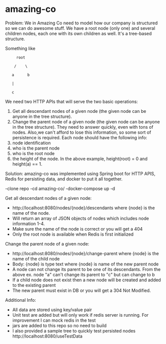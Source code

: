 # amazing-co

Problem: 
We in Amazing Co need to model how our company is structured so we can do awesome stuff.
We have a root node (only one) and several children nodes, each one with its own children as well. It's a tree-based structure. 

Something like

         root

        /    \

       a      b

       |

       c

We need two HTTP APIs that will serve the two basic operations:
1) Get all descendant nodes of a given node (the given node can be anyone in the tree structure).
2) Change the parent node of a given node (the given node can be anyone in the tree structure).
They need to answer quickly, even with tons of nodes. Also,we can't afford to lose this information, so some sort of persistence is required.
Each node should have the following info:
1) node identification
2) who is the parent node
3) who is the root node
4) the height of the node. In the above example, height(root) = 0 and height(a) == 1.


Solution:
amazing-co was implemented using Spring boot for HTTP APIS, Redis for persisting data, and docker to put it all together.

-clone repo
-cd amazing-co/
-docker-compose up -d

Get all descendant nodes of a given node: 
- http://localhost:8080/nodes/{node}/descendants where {node} is the name of the node.
- Will return an array of JSON objects of nodes which includes node information 1-4.
- Make sure the name of the node is correct or you will get a 404 
- Only the root node is available when Redis is first initialized 

Change the parent node of a given node: 
- http://localhost:8080/nodes/{node}/change-parent where {node} is the name of the child node 
- Body: {node} is type text where {node} is name of the new parent node
- A node can not change its parent to be one of its descendants. From the above ex. node "a" can't change its parent to "c" but can change to b
- If a child node does not exist then a new node will be created and added to the existing parent
- The new parent must exist in DB or you will get a 304 Not Modified.

Additional Info:
- All data are stored using key/value pair
- Unit test are added but will only work if redis server is running. For improvement I can mock redis in the test
- jars are added to this repo so no need to build
- I also provided a sample tree to quickly test persisted nodes http://localhost:8080/useTestData
 
